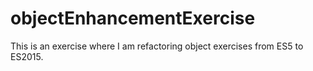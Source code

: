 # objectEnhancementExercise
This is an exercise where I am refactoring object exercises from ES5 to ES2015.